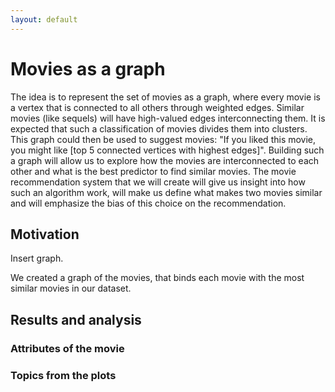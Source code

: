 ```yaml
---
layout: default
---
```


# Movies as a graph

The idea is to represent the set of movies as a graph, where every movie is a vertex that is connected to all others through weighted edges. Similar movies (like sequels) will have high-valued edges interconnecting them. It is expected that such a classification of movies divides them into clusters. This graph could then be used to suggest movies: "If you liked this movie, you might like \[top 5 connected vertices with highest edges\]". Building such a graph will allow us to explore how the movies are interconnected to each other and what is the best predictor to find similar movies. The movie recommendation system that we will create will give us insight into how such an algorithm work, will make us define what makes two movies similar and will emphasize the bias of this choice on the recommendation.

## Motivation

Insert graph.

We created a graph of the movies, that binds each movie with the most similar movies in our dataset.


## Results and analysis

### Attributes of the movie

### Topics from the plots

```js

```
